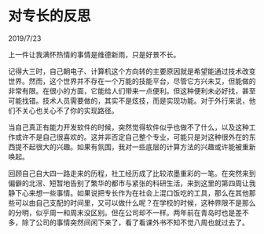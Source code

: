 # 对专长的反思
2019/7/23

上一件让我满怀热情的事情是维德新雨，只是好景不长。

记得大三时，自己朝电子、计算机这个方向转的主要原因就是希望能通过技术改变世界。然而，这个世界并不存在一个万能的技能平台，尽管它方兴未艾，但能做的非常有限。在很小的方面，它能给人们带来一点便利。但这种便利未必好找，甚至可能找错。技术人员需要做的，其实不是炫技，而是实现功能。对于外行来说，他们不关心也关心不了你的实现路径。

当自己真正有能力开发软件的时候，突然觉得软件似乎也做不了什么，以及这种工作或许不是自己很喜欢的。这并非否定自己整个专业，可能只是对这种很外在的东西提不起很大的兴趣。如果有氛围，我对一些底层的计算方法的兴趣或许能被重新唤起。

回顾自己自大四一路走来的历程，社工经历成了比较浓墨重彩的一笔。在突然来到偏僻的北滘、短暂地告别了繁华的都市与紧张的科研生活，来到这里的第四周让我静下心来想一些事情。如果说把专长作为在社会上混口饭吃的工具，那么在其他那些可以由自己支配的时间里，又可以做什么呢？在学校的时候，这种界限不是那么的分明，似乎周一和周末没区别。但在公司却不一样。两年前在青岛时也是差不多，除了公司的事情突然间闲下来了，看了看课外书不知不觉八周也就过去了。

